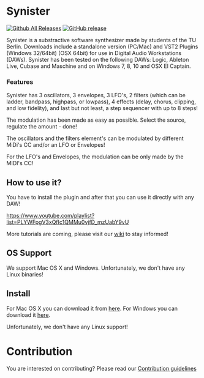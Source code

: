 # Synister

[![Github All Releases](https://img.shields.io/github/downloads/the-synister/the-source/total.svg)]() [![GitHub release](https://img.shields.io/github/release/the-synister/the-source.svg)]()

Synister is a substractive software synthesizer made by students of the TU Berlin. Downloads include a standalone version (PC/Mac) and VST2 Plugins (Windows 32/64bit) (OSX 64bit) for use in Digital Audio Workstations (DAWs). Synister has been tested on the following DAWs: Logic, Ableton Live, Cubase and Maschine and on Windows 7, 8, 10 and OSX El Captain.

### Features

Synister has 3 oscillators, 3 envelopes, 3 LFO's, 2 filters (which can be ladder, bandpass, highpass, or lowpass), 4 effects (delay, chorus, clipping, and low fidelity), and last but not least, a step sequencer with up to 8 steps!

The modulation has been made as easy as possible. Select the source, regulate the amount - done!

The oscillators and the filters element's can be modulated by different MiDi's CC and/or an LFO or Envelopes! 

For the LFO's and Envelopes, the modulation can be only made by the MIDI's CC! 

## How to use it?

You have to install the plugin and after that you can use it directly with any DAW! 

https://www.youtube.com/playlist?list=PLYWFpgV3xQfIc1QMMu0vjfD_mzUabY9vU

More tutorials are coming, please visit our [wiki](https://github.com/the-synister/source-code/wiki) to stay informed!

## OS Support

We support Mac OS X and Windows. Unfortunately, we don't have any Linux binaries!

## Install

For Mac OS X you can download it from [here](https://github.com/the-synister/synister/archive/Mac.zip). For Windows you can download it [here](https://github.com/the-synister/synister/archive/Windows.zip).

Unfortunately, we don't have any Linux support! 

# Contribution

You are interested on contributing? Please read our [Contribution guidelines](CONTRIBUTION.md)
